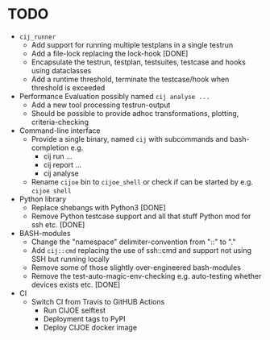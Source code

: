 # TODO

* `cij_runner`
  - Add support for running multiple testplans in a single testrun
  - Add a file-lock replacing the lock-hook [DONE]
  - Encapsulate the testrun, testplan, testsuites, testcase and hooks using dataclasses
  - Add a runtime threshold, terminate the testcase/hook when threshold is exceeded
* Performance Evaluation possibly named `cij analyse ...`
  - Add a new tool processing testrun-output
  - Should be possible to provide adhoc transformations, plotting, criteria-checking
* Command-line interface
  - Provide a single binary, named `cij` with subcommands and bash-completion e.g.
    - cij run ...
    - cij report ...
    - cij analyse
  - Rename  `cijoe` bin to `cijoe_shell` or check if can be started by e.g. `cijoe shell`
* Python library
  - Replace shebangs with Python3 [DONE]
  - Remove Python testcase support and all that stuff Python mod for ssh etc. [DONE]
* BASH-modules
  - Change the "namespace" delimiter-convention from "::" to "."
  - Add ``cij::cmd`` replacing the use of ssh::cmd and support not using SSH but running locally
  - Remove some of those slightly over-engineered bash-modules
  - Remove the test-auto-magic-env-checking e.g. auto-testing whether devices exists etc. [DONE]
* CI
  - Switch CI from Travis to GitHUB Actions
    - Run CIJOE selftest
    - Deployment tags to PyPI
    - Deploy CIJOE docker image
